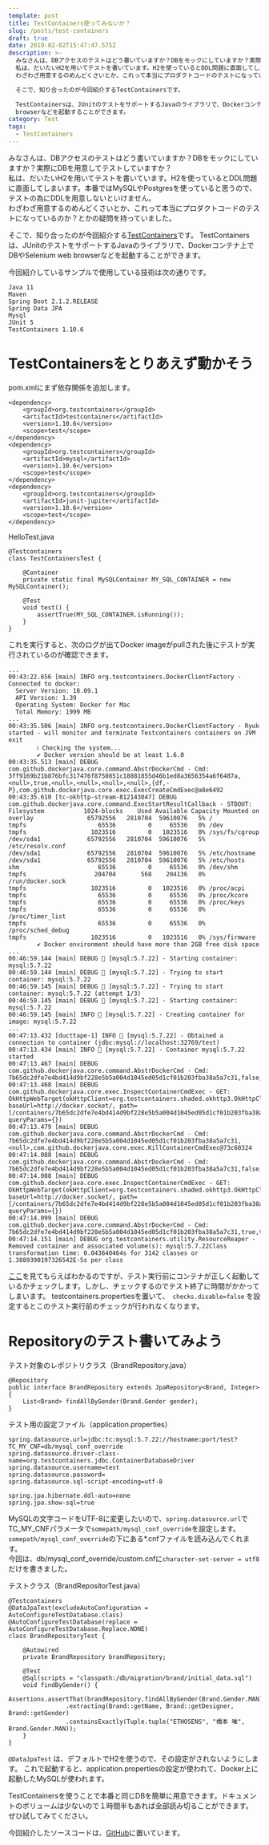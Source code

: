 ```yaml
---
template: post
title: TestContainers使ってみないか？
slug: /posts/test-containers
draft: true
date: 2019-02-02T15:47:47.575Z
description: >-
  みなさんは、DBアクセスのテストはどう書いていますか？DBをモックにしていますか？実際にDBを用意してテストしていますか？ 
  私は、だいたいH2を用いてテストを書いています。H2を使っているとDDL問題に直面してしまいます。本番ではMySQLやPostgresを使っていると思うので、テストの為にDDLを用意しないといけません。 
  わざわざ用意するのめんどくさいとか、これって本当にプロダクトコードのテストになっているのか？とかの疑問を持っていました。  

  そこで、知り合ったのが今回紹介するTestContainersです。

  TestContainersは、JUnitのテストをサポートするJavaのライブラリで、Dockerコンテナ上でDBやSelenium web
  browserなどを起動することができます。
category: Test
tags:
  - TestContainers
---
```

みなさんは、DBアクセスのテストはどう書いていますか？DBをモックにしていますか？実際にDBを用意してテストしていますか？  
私は、だいたいH2を用いてテストを書いています。H2を使っているとDDL問題に直面してしまいます。本番ではMySQLやPostgresを使っていると思うので、テストの為にDDLを用意しないといけません。  
わざわざ用意するのめんどくさいとか、これって本当にプロダクトコードのテストになっているのか？とかの疑問を持っていました。  

そこで、知り合ったのが今回紹介する[TestContainers](https://www.testcontainers.org/)です。
TestContainersは、JUnitのテストをサポートするJavaのライブラリで、Dockerコンテナ上でDBやSelenium web browserなどを起動することができます。

今回紹介しているサンプルで使用している技術は次の通りです。

```
Java 11
Maven
Spring Boot 2.1.2.RELEASE
Spring Data JPA
Mysql
JUnit 5
TestContainers 1.10.6
```

# TestContainersをとりあえず動かそう
pom.xmlにまず依存関係を追加します。

```
<dependency>
    <groupId>org.testcontainers</groupId>
    <artifactId>testcontainers</artifactId>
    <version>1.10.6</version>
    <scope>test</scope>
</dependency>
<dependency>
    <groupId>org.testcontainers</groupId>
    <artifactId>mysql</artifactId>
    <version>1.10.6</version>
    <scope>test</scope>
</dependency>
<dependency>
    <groupId>org.testcontainers</groupId>
    <artifactId>junit-jupiter</artifactId>
    <version>1.10.6</version>
    <scope>test</scope>
</dependency>
```

HelloTest.java
```
@Testcontainers
class TestContainersTest {

    @Container
    private static final MySQLContainer MY_SQL_CONTAINER = new MySQLContainer();

    @Test
    void test() {
        assertTrue(MY_SQL_CONTAINER.isRunning());
    }
}
```

これを実行すると、次のログが出てDocker imageがpullされた後にテストが実行されているのが確認できます。
```
...
00:43:22.656 [main] INFO org.testcontainers.DockerClientFactory - Connected to docker: 
  Server Version: 18.09.1
  API Version: 1.39
  Operating System: Docker for Mac
  Total Memory: 1999 MB
...
00:43:35.506 [main] INFO org.testcontainers.DockerClientFactory - Ryuk started - will monitor and terminate Testcontainers containers on JVM exit
        ℹ︎ Checking the system...
        ✔ Docker version should be at least 1.6.0
00:43:35.513 [main] DEBUG com.github.dockerjava.core.command.AbstrDockerCmd - Cmd: 3ff9169b21b876bfc317476f8750851c18881855d46b1ed8a3656354a6f6487a,<null>,true,<null>,<null>,<null>,<null>,{df,-P},com.github.dockerjava.core.exec.ExecCreateCmdExec@a8e6492
00:43:35.610 [tc-okhttp-stream-812143047] DEBUG com.github.dockerjava.core.command.ExecStartResultCallback - STDOUT: Filesystem           1024-blocks    Used Available Capacity Mounted on
overlay               65792556   2810704  59610076   5% /
tmpfs                    65536         0     65536   0% /dev
tmpfs                  1023516         0   1023516   0% /sys/fs/cgroup
/dev/sda1             65792556   2810704  59610076   5% /etc/resolv.conf
/dev/sda1             65792556   2810704  59610076   5% /etc/hostname
/dev/sda1             65792556   2810704  59610076   5% /etc/hosts
shm                      65536         0     65536   0% /dev/shm
tmpfs                   204704       568    204136   0% /run/docker.sock
tmpfs                  1023516         0   1023516   0% /proc/acpi
tmpfs                    65536         0     65536   0% /proc/kcore
tmpfs                    65536         0     65536   0% /proc/keys
tmpfs                    65536         0     65536   0% /proc/timer_list
tmpfs                    65536         0     65536   0% /proc/sched_debug
tmpfs                  1023516         0   1023516   0% /sys/firmware
        ✔ Docker environment should have more than 2GB free disk space
...
00:46:59.144 [main] DEBUG 🐳 [mysql:5.7.22] - Starting container: mysql:5.7.22
00:46:59.144 [main] DEBUG 🐳 [mysql:5.7.22] - Trying to start container: mysql:5.7.22
00:46:59.145 [main] DEBUG 🐳 [mysql:5.7.22] - Trying to start container: mysql:5.7.22 (attempt 1/3)
00:46:59.145 [main] DEBUG 🐳 [mysql:5.7.22] - Starting container: mysql:5.7.22
00:46:59.145 [main] INFO 🐳 [mysql:5.7.22] - Creating container for image: mysql:5.7.22
...
00:47:13.432 [ducttape-1] INFO 🐳 [mysql:5.7.22] - Obtained a connection to container (jdbc:mysql://localhost:32769/test)
00:47:13.434 [main] INFO 🐳 [mysql:5.7.22] - Container mysql:5.7.22 started
00:47:13.467 [main] DEBUG com.github.dockerjava.core.command.AbstrDockerCmd - Cmd: 7b65dc2dfe7e4bd414d9bf228e5b5a004d1045ed05d1cf01b203fba38a5a7c31,false,com.github.dockerjava.core.exec.InspectContainerCmdExec@77602954
00:47:13.468 [main] DEBUG com.github.dockerjava.core.exec.InspectContainerCmdExec - GET: OkHttpWebTarget(okHttpClient=org.testcontainers.shaded.okhttp3.OkHttpClient@6941827a, baseUrl=http://docker.socket/, path=[/containers/7b65dc2dfe7e4bd414d9bf228e5b5a004d1045ed05d1cf01b203fba38a5a7c31/json], queryParams={})
00:47:13.479 [main] DEBUG com.github.dockerjava.core.command.AbstrDockerCmd - Cmd: 7b65dc2dfe7e4bd414d9bf228e5b5a004d1045ed05d1cf01b203fba38a5a7c31,<null>,com.github.dockerjava.core.exec.KillContainerCmdExec@73c60324
00:47:14.088 [main] DEBUG com.github.dockerjava.core.command.AbstrDockerCmd - Cmd: 7b65dc2dfe7e4bd414d9bf228e5b5a004d1045ed05d1cf01b203fba38a5a7c31,false,com.github.dockerjava.core.exec.InspectContainerCmdExec@71ae31b0
00:47:14.088 [main] DEBUG com.github.dockerjava.core.exec.InspectContainerCmdExec - GET: OkHttpWebTarget(okHttpClient=org.testcontainers.shaded.okhttp3.OkHttpClient@6941827a, baseUrl=http://docker.socket/, path=[/containers/7b65dc2dfe7e4bd414d9bf228e5b5a004d1045ed05d1cf01b203fba38a5a7c31/json], queryParams={})
00:47:14.099 [main] DEBUG com.github.dockerjava.core.command.AbstrDockerCmd - Cmd: 7b65dc2dfe7e4bd414d9bf228e5b5a004d1045ed05d1cf01b203fba38a5a7c31,true,true,com.github.dockerjava.core.exec.RemoveContainerCmdExec@2c7d121c
00:47:14.151 [main] DEBUG org.testcontainers.utility.ResourceReaper - Removed container and associated volume(s): mysql:5.7.22Class transformation time: 0.043640464s for 3142 classes or 1.3889390197326542E-5s per class
```

[ここ](https://www.testcontainers.org/features/configuration/)を見てもらえばわかるのですが、テスト実行前にコンテナが正しく起動しているかチェックします。しかし、チェックするのでテスト終了に時間がかかってしまいます。
testcontainers.propertiesを置いて、　`checks.disable=false` を設定するとこのテスト実行前のチェックが行われなくなります。

# Repositoryのテスト書いてみよう
テスト対象のレポジトリクラス（BrandRepository.java）

```
@Repository
public interface BrandRepository extends JpaRepository<Brand, Integer> {
    List<Brand> findAllByGender(Brand.Gender gender);
}
```

テスト用の設定ファイル（application.properties）
```
spring.datasource.url=jdbc:tc:mysql:5.7.22://hostname:port/test?TC_MY_CNF=db/mysql_conf_override
spring.datasource.driver-class-name=org.testcontainers.jdbc.ContainerDatabaseDriver
spring.datasource.username=test
spring.datasource.password=
spring.datasource.sql-script-encoding=utf-8

spring.jpa.hibernate.ddl-auto=none
spring.jpa.show-sql=true
```

MySQLの文字コードをUTF-8に変更したいので、`spring.datasource.url`でTC_MY_CNFパラメータで`somepath/mysql_conf_override`を設定します。`somepath/mysql_conf_override`の下にある*.cnfファイルを読み込んでくれます。  
今回は、db/mysql_conf_override/custom.cnfに`character-set-server = utf8`だけを書きました。

テストクラス（BrandRepositorTest.java）
```
@Testcontainers
@DataJpaTest(excludeAutoConfiguration = AutoConfigureTestDatabase.class)
@AutoConfigureTestDatabase(replace = AutoConfigureTestDatabase.Replace.NONE)
class BrandRepositoryTest {

    @Autowired
    private BrandRepository brandRepository;

    @Test
    @Sql(scripts = "classpath:/db/migration/brand/initial_data.sql")
    void findByGender() {
		    Assertions.assertThat(brandRepository.findAllByGender(Brand.Gender.MAN))
                .extracting(Brand::getName, Brand::getDesigner, Brand::getGender)
                .containsExactly(Tuple.tuple("ETHOSENS", "橋本 唯", Brand.Gender.MAN));
    }
}
```

`@DataJpaTest` は、デフォルトでH2を使うので、その設定がされないようにします。 これで起動すると、application.propertiesの設定が使われて、Docker上に起動したMySQLが使われます。


TestContainersを使うことで本番と同じDBを簡単に用意できます。ドキュメントのボリュームは少ないので１時間半もあれば全部読み切ることができます。  
ぜひ試してみてください。

今回紹介したソースコードは、[GitHub](https://github.com/b1a9id/test-containers-sandbox)に置いています。
